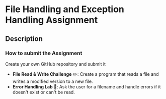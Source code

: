 # File Handling and Exception Handling Assignment

## Description

### How to submit the Assignment

Create your own GitHub repository and submit it

* **File Read & Write Challenge** ✏️: Create a program that reads a file and writes a modified version to a new file.
* **Error Handling Lab** 🧪: Ask the user for a filename and handle errors if it doesn't exist or can't be read.

